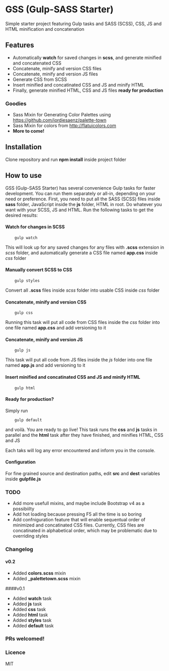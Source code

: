 # GSS (Gulp-SASS Starter)
Simple starter project featuring Gulp tasks and SASS (SCSS), CSS, JS and HTML minification and concatenation

## Features
* Automatically **watch** for saved changes in **scss**, and generate minified and concatenated CSS
* Concatenate, minify and version CSS files
* Concatenate, minify and version JS files
* Generate CSS from SCSS
* Insert minified and concatinated CSS and JS and minify HTML
* Finally, generate minified HTML, CSS and JS files **ready for production**

### Goodies
* Sass Mixin for Generating Color Palettes using https://github.com/jordiesaenz/palette-town
* Sass Mixin for colors from http://flatuicolors.com
* **More to come!**

## Installation
Clone repository and run **npm install** inside project folder

## How to use
GSS (Gulp-SASS Starter) has several convenience Gulp tasks for faster development.
You can run them separately or all-in, depending on your need or preference.
First, you need to put all the SASS (SCSS) files inside **sass** folder, JavaScript inside the **js** folder, HTML in root.
Do whatever you want with your SCSS, JS and HTML.
Run the following tasks to get the desired results:

#### Watch for changes in SCSS
```
    gulp watch
```
This will look up for any saved changes for any files with **.scss** extension in *scss* folder, and automatically generate a CSS file named **app.css** inside *css* folder

#### Manually convert SCSS to CSS
```
    gulp styles
```
Convert all **.scss** files inside *scss* folder into usable CSS inside *css* folder

#### Concatenate, minify and version CSS
```
    gulp css
```
Running this task will put all code from CSS files inside the *css* folder into one file named **app.css** and add versioning to it

#### Concatenate, minify and version JS
```
    gulp js
```
This task will put all code from JS files inside the *js* folder into one file named **app.js** and add versioning to it

#### Insert minified and concatinated CSS and JS and minify HTML
```
    gulp html
```

#### Ready for production?
Simply run
```
    gulp default
```
and voilà. You are ready to go live!
This task runs the **css** and **js** tasks in parallel and the **html** task after they have finished, and minifies HTML, CSS and JS

Each taks will log any error encountered and inform you in the console.

#### Configuration
For fine grained source and destination paths, edit **src** and **dest** variables inside **gulpfile.js**


### TODO
* Add more usefull mixins, and maybe include Bootstrap v4 as a possibiilty
* Add hot loading because pressing F5 all the time is so boring
* Add confniguration feature that will enable sequentual order of minimized and concatinated CSS files. Currently, CSS files are concatinated in alphabetical order, which may be problematic due to overriding styles


### Changelog

#### v0.2
* Added **colors.scss** mixin
* Added **_palettetown.scss** mixin

####v0.1
* Added **watch** task
* Added **js** task
* Added **css** task
* Added **html** task
* Added **styles** task
* Added **default** task


### PRs welcomed!


### Licence
MIT